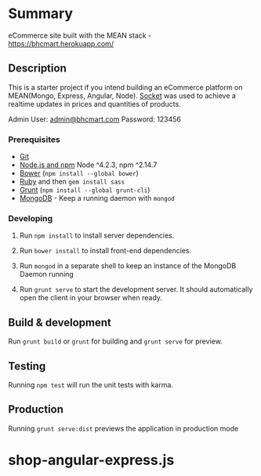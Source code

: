 # Summary

eCommerce site built with the MEAN stack - https://bhcmart.herokuapp.com/

## Description

This is a starter project if you intend building an eCommerce platform on MEAN(Mongo, Express, Angular, Node).  [Socket](https://socket.io) was used to achieve a realtime updates in prices and quantities of products.

Admin User: admin@bhcmart.com
Password: 123456

### Prerequisites

- [Git](https://git-scm.com/)
- [Node.js and npm](nodejs.org) Node ^4.2.3, npm ^2.14.7
- [Bower](bower.io) (`npm install --global bower`)
- [Ruby](https://www.ruby-lang.org) and then `gem install sass`
- [Grunt](http://gruntjs.com/) (`npm install --global grunt-cli`)
- [MongoDB](https://www.mongodb.org/) - Keep a running daemon with `mongod`

### Developing

1. Run `npm install` to install server dependencies.

2. Run `bower install` to install front-end dependencies.

3. Run `mongod` in a separate shell to keep an instance of the MongoDB Daemon running

4. Run `grunt serve` to start the development server. It should automatically open the client in your browser when ready.

## Build & development

Run `grunt build` or `grunt` for building and `grunt serve` for preview.

## Testing

Running `npm test` will run the unit tests with karma.

## Production
Running `grunt serve:dist` previews the application in production mode
# shop-angular-express.js
